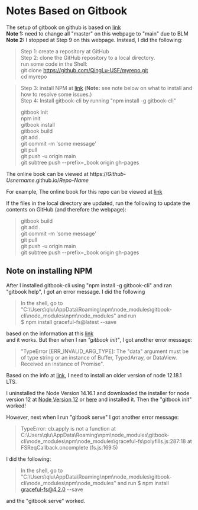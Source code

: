 # Notes Based on Gitbook

The setup of gitbook on github is based on [link](https://medium.com/@richdayandnight/simple-tutorial-on-hosting-your-gitbook-documentation-on-github-pages-bonus-with-gitbook-editor-f27f60d5d408)  
**Note 1:** need to change all "master" on  this webpage to "main" due to BLM  
**Note 2:** I stopped at Step 9 on this webpage. Instead, I did the following:

> Step 1: create a repository at GitHub  
> Step 2: clone the GitHub repository to a local directory.  
>   run some code in the Shell:  
>   git clone https://github.com/QingLu-USF/myrepo.git  
>   cd myrepo  

> Step 3: install NPM at [link](https://www.npmjs.com/get-npm) (**Note:** see note below on what to install and how to resolve some issues.)     
> Step 4: Install gitbook-cli by running "npm install -g gitbook-cli"   
>
> gitbook init   
> npm init  
> gitbook install  
> gitbook build  
> git add .  
> git commit -m 'some message'  
> git pull  
> git push -u origin main  
> git subtree push --prefix=\_book origin gh-pages  

The online book can be viewed at https:\/\/*Github-Usnername*.github.io\/*Repo-Name*  

For example, The online book for this repo can be viewed at [link](https://qinglu-usf.github.io/ITDSCE/) 


If the files in the local directory are updated, run the following to update the contents on GitHub (and therefore the webpage):  
> gitbook build  
> git add .   
> git commit -m 'some message'  
> git pull  
> git push -u origin main  
> git subtree push --prefix=\_book origin gh-pages  

## **Note on installing NPM**  
After I installed gitbook-cli using "npm install -g gitbook-cli" and ran "gitbook help", I got an error message. I did the following  
> In the shell, go to "C:\Users\qlu\AppData\Roaming\npm\node_modules\gitbook-cli\node_modules\npm\node_modules" and run  
> $ npm install graceful-fs@latest --save

based on the information at this [link](https://stackoverflow.com/questions/64211386/gitbook-cli-install-error-typeerror-cb-apply-is-not-a-function-inside-graceful)  
and it works. But then when I ran *"gitbook init"*, I got another error message:  
> "TypeError [ERR_INVALID_ARG_TYPE]: The "data" argument must be of type string or an instance of Buffer, TypedArray, or DataView. Received an instance of Promise".   
>

Based on the info at [link](https://stackoverflow.com/questions/61538769/gitbook-init-error-typeerror-err-invalid-arg-type-the-data-argument-must-b), I need to install an older version of node 12.18.1 LTS.  

I uninstalled the Node Version 14.16.1 and downloaded the installer for node version 12 at [Node Version 12](https://nodejs.org/download/release/latest-v12.x/) or [here](https://nodejs.org/en/download/releases/) and installed it. Then the "gitbook init" worked!  

However, next when I run "gitbook serve" I got another error message:  
> TypeError: cb.apply is not a function
>    at C:\Users\qlu\AppData\Roaming\npm\node_modules\gitbook-cli\node_modules\npm\node_modules\graceful-fs\polyfills.js:287:18
>    at FSReqCallback.oncomplete (fs.js:169:5)  


I did the following:  
> In the shell, go to "C:\Users\qlu\AppData\Roaming\npm\node_modules\gitbook-cli\node_modules\npm\node_modules" and run 
> $ npm install graceful-fs@4.2.0 --save

and the "gitbook serve" worked.





